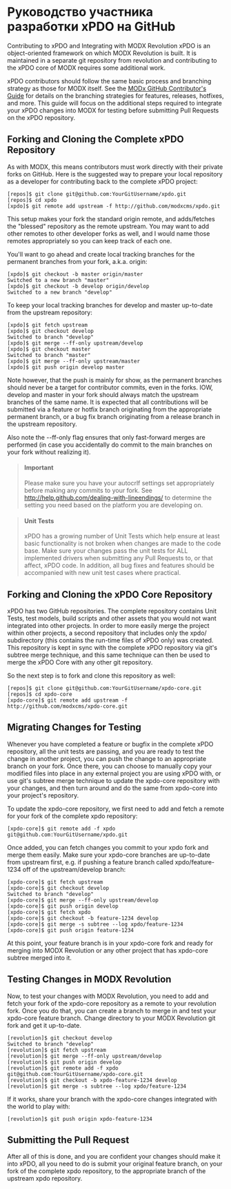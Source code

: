 # Руководство участника разработки xPDO на GitHub

Contributing to xPDO and Integrating with MODX Revolution
xPDO is an object-oriented framework on which MODX Revolution is built. It is maintained in a separate git repository from revolution and contributing to the xPDO core of MODX requires some additional work.

xPDO contributors should follow the same basic process and branching strategy as those for MODX itself. See the [MODx GitHub Contributor's Guide](./Community-Contributors-Guide.md) for details on the branching strategies for features, releases, hotfixes, and more. This guide will focus on the additional steps required to integrate your xPDO changes into MODX for testing before submitting Pull Requests on the xPDO repository.

## Forking and Cloning the Complete xPDO Repository

As with MODX, this means contributors must work directly with their private forks on GitHub. Here is the suggested way to prepare your local repository as a developer for contributing back to the complete xPDO project:

    [repos]$ git clone git@github.com:YourGitUsername/xpdo.git
    [repos]$ cd xpdo
    [xpdo]$ git remote add upstream -f http://github.com/modxcms/xpdo.git

This setup makes your fork the standard origin remote, and adds/fetches the "blessed" repository as the remote upstream. You may want to add other remotes to other developer forks as well, and I would name those remotes appropriately so you can keep track of each one.

You'll want to go ahead and create local tracking branches for the permanent branches from your fork, a.k.a. origin:

    [xpdo]$ git checkout -b master origin/master
    Switched to a new branch "master"
    [xpdo]$ git checkout -b develop origin/develop
    Switched to a new branch "develop"

To keep your local tracking branches for develop and master up-to-date from the upstream repository:

    [xpdo]$ git fetch upstream
    [xpdo]$ git checkout develop
    Switched to branch "develop"
    [xpdo]$ git merge --ff-only upstream/develop
    [xpdo]$ git checkout master
    Switched to branch "master"
    [xpdo]$ git merge --ff-only upstream/master
    [xpdo]$ git push origin develop master

Note however, that the push is mainly for show, as the permanent branches should never be a target for contributor commits, even in the forks. IOW, develop and master in your fork should always match the upstream branches of the same name. It is expected that all contributions will be submitted via a feature or hotfix branch originating from the appropriate permanent branch, or a bug fix branch originating from a release branch in the upstream repository.

Also note the --ff-only flag ensures that only fast-forward merges are performed (in case you accidentally do commit to the main branches on your fork without realizing it).

>#### Important 
> Please make sure you have your autocrlf settings set appropriately before making any commits to your fork. See http://help.github.com/dealing-with-lineendings/ to determine the setting you need based on the platform you are developing on.

>#### Unit Tests 
> xPDO has a growing number of Unit Tests which help ensure at least basic functionality is not broken when changes are made to the code base. Make sure your changes pass the unit tests for ALL implemented drivers when submitting any Pull Requests to, or that affect, xPDO code. In addition, all bug fixes and features should be accompanied with new unit test cases where practical.

## Forking and Cloning the xPDO Core Repository

xPDO has two GitHub repositories. The complete repository contains Unit Tests, test models, build scripts and other assets that you would not want integrated into other projects. In order to more easily merge the project within other projects, a second repository that includes only the xpdo/ subdirectory (this contains the run-time files of xPDO only) was created. This repository is kept in sync with the complete xPDO repository via git's subtree merge technique, and this same technique can then be used to merge the xPDO Core with any other git repository.

So the next step is to fork and clone this repository as well:

    [repos]$ git clone git@github.com:YourGitUsername/xpdo-core.git
    [repos]$ cd xpdo-core
    [xpdo-core]$ git remote add upstream -f http://github.com/modxcms/xpdo-core.git

## Migrating Changes for Testing

Whenever you have completed a feature or bugfix in the complete xPDO repository, all the unit tests are passing, and you are ready to test the change in another project, you can push the change to an appropriate branch on your fork. Once there, you can choose to manually copy your modified files into place in any external project you are using xPDO with, or use git's subtree merge technique to update the xpdo-core repository with your changes, and then turn around and do the same from xpdo-core into your project's repository.

To update the xpdo-core repository, we first need to add and fetch a remote for your fork of the complete xpdo repository:

    [xpdo-core]$ git remote add -f xpdo git@github.com:YourGitUsername/xpdo.git

Once added, you can fetch changes you commit to your xpdo fork and merge them easily. Make sure your xpdo-core branches are up-to-date from upstream first, e.g. if pushing a feature branch called xpdo/feature-1234 off of the upstream/develop branch:

    [xpdo-core]$ git fetch upstream
    [xpdo-core]$ git checkout develop
    Switched to branch "develop"
    [xpdo-core]$ git merge --ff-only upstream/develop
    [xpdo-core]$ git push origin develop
    [xpdo-core]$ git fetch xpdo
    [xpdo-core]$ git checkout -b feature-1234 develop
    [xpdo-core]$ git merge -s subtree --log xpdo/feature-1234
    [xpdo-core]$ git push origin feature-1234

At this point, your feature branch is in your xpdo-core fork and ready for merging into MODX Revolution or any other project that has xpdo-core subtree merged into it.

## Testing Changes in MODX Revolution

Now, to test your changes with MODX Revolution, you need to add and fetch your fork of the xpdo-core repository as a remote to your revolution fork. Once you do that, you can create a branch to merge in and test your xpdo-core feature branch. Change directory to your MODX Revolution git fork and get it up-to-date.

    [revolution]$ git checkout develop
    Switched to branch "develop"
    [revolution]$ git fetch upstream
    [revolution]$ git merge --ff-only upstream/develop
    [revolution]$ git push origin develop
    [revolution]$ git remote add -f xpdo git@github.com:YourGitUsername/xpdo-core.git
    [revolution]$ git checkout -b xpdo-feature-1234 develop
    [revolution]$ git merge -s subtree --log xpdo/feature-1234

If it works, share your branch with the xpdo-core changes integrated with the world to play with:

    [revolution]$ git push origin xpdo-feature-1234

## Submitting the Pull Request

After all of this is done, and you are confident your changes should make it into xPDO, all you need to do is submit your original feature branch, on your fork of the complete xpdo repository, to the appropriate branch of the upstream xpdo repository.
